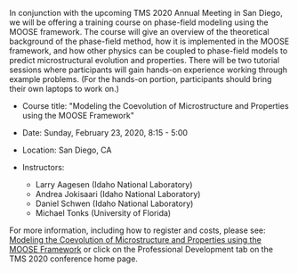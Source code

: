 
In conjunction with the upcoming TMS 2020 Annual Meeting in San Diego, we will be offering a training course on phase-field modeling using the MOOSE framework. The course will give an overview of the theoretical background of the phase-field method, how it is implemented in the MOOSE framework, and how other physics can be coupled to phase-field models to predict microstructural evolution and properties. There will be two tutorial sessions where participants will gain hands-on experience working through example problems. (For the hands-on portion, participants should bring their own laptops to work on.)



- Course title: "Modeling the Coevolution of Microstructure and Properties using the MOOSE Framework"
- Date: Sunday, February 23, 2020, 8:15 - 5:00
- Location: San Diego, CA
- Instructors:

  - Larry Aagesen (Idaho National Laboratory)
  - Andrea Jokisaari (Idaho National Laboratory)
  - Daniel Schwen (Idaho National Laboratory)
  - Michael Tonks (University of Florida)

For more information, including how to register and costs, please see: [Modeling the Coevolution of Microstructure and Properties using the MOOSE Framework](https://www.tms.org/TMS2020/Professional_Development/Workshops_and_Courses/Modeling_the_Coevolution_MOOSE_Framework/TMS2020/pd/MOOSE_Framework.aspx?hkey=872ab7c9-81b9-417a-9f0f-de567ebf263d) or click on the Professional Development tab on the TMS 2020 conference home page.
